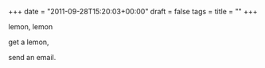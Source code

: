 +++
date = "2011-09-28T15:20:03+00:00"
draft = false
tags = 
title = ""
+++
<p>lemon, lemon</p>&#13;
<p>get a lemon,</p>&#13;
<p>send an email.</p> 